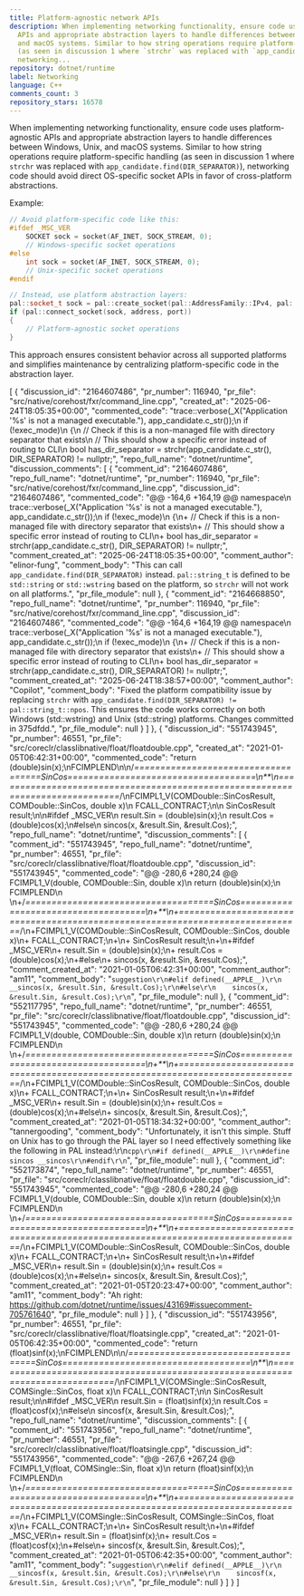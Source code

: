 ```yaml
---
title: Platform-agnostic network APIs
description: When implementing networking functionality, ensure code uses platform-agnostic
  APIs and appropriate abstraction layers to handle differences between Windows, Unix,
  and macOS systems. Similar to how string operations require platform-specific handling
  (as seen in discussion 1 where `strchr` was replaced with `app_candidate.find(DIR_SEPARATOR)`),
  networking...
repository: dotnet/runtime
label: Networking
language: C++
comments_count: 3
repository_stars: 16578
---
```


When implementing networking functionality, ensure code uses platform-agnostic APIs and appropriate abstraction layers to handle differences between Windows, Unix, and macOS systems. Similar to how string operations require platform-specific handling (as seen in discussion 1 where `strchr` was replaced with `app_candidate.find(DIR_SEPARATOR)`), networking code should avoid direct OS-specific socket APIs in favor of cross-platform abstractions.

Example:
```cpp
// Avoid platform-specific code like this:
#ifdef _MSC_VER
    SOCKET sock = socket(AF_INET, SOCK_STREAM, 0);
    // Windows-specific socket operations
#else
    int sock = socket(AF_INET, SOCK_STREAM, 0);
    // Unix-specific socket operations
#endif

// Instead, use platform abstraction layers:
pal::socket_t sock = pal::create_socket(pal::AddressFamily::IPv4, pal::SocketType::Stream);
if (pal::connect_socket(sock, address, port))
{
    // Platform-agnostic socket operations
}
```

This approach ensures consistent behavior across all supported platforms and simplifies maintenance by centralizing platform-specific code in the abstraction layer.


[
  {
    "discussion_id": "2164607486",
    "pr_number": 116940,
    "pr_file": "src/native/corehost/fxr/command_line.cpp",
    "created_at": "2025-06-24T18:05:35+00:00",
    "commented_code": "trace::verbose(_X(\"Application '%s' is not a managed executable.\"), app_candidate.c_str());\n                if (!exec_mode)\n                {\n                    // Check if this is a non-managed file with directory separator that exists\n                    // This should show a specific error instead of routing to CLI\n                    bool has_dir_separator = strchr(app_candidate.c_str(), DIR_SEPARATOR) != nullptr;",
    "repo_full_name": "dotnet/runtime",
    "discussion_comments": [
      {
        "comment_id": "2164607486",
        "repo_full_name": "dotnet/runtime",
        "pr_number": 116940,
        "pr_file": "src/native/corehost/fxr/command_line.cpp",
        "discussion_id": "2164607486",
        "commented_code": "@@ -164,6 +164,19 @@ namespace\n                 trace::verbose(_X(\"Application '%s' is not a managed executable.\"), app_candidate.c_str());\n                 if (!exec_mode)\n                 {\n+                    // Check if this is a non-managed file with directory separator that exists\n+                    // This should show a specific error instead of routing to CLI\n+                    bool has_dir_separator = strchr(app_candidate.c_str(), DIR_SEPARATOR) != nullptr;",
        "comment_created_at": "2025-06-24T18:05:35+00:00",
        "comment_author": "elinor-fung",
        "comment_body": "This can call `app_candidate.find(DIR_SEPARATOR)` instead. `pal::string_t` is defined to be `std::string` or `std::wstring` based on the platform, so `strchr` will not work on all platforms.",
        "pr_file_module": null
      },
      {
        "comment_id": "2164668850",
        "repo_full_name": "dotnet/runtime",
        "pr_number": 116940,
        "pr_file": "src/native/corehost/fxr/command_line.cpp",
        "discussion_id": "2164607486",
        "commented_code": "@@ -164,6 +164,19 @@ namespace\n                 trace::verbose(_X(\"Application '%s' is not a managed executable.\"), app_candidate.c_str());\n                 if (!exec_mode)\n                 {\n+                    // Check if this is a non-managed file with directory separator that exists\n+                    // This should show a specific error instead of routing to CLI\n+                    bool has_dir_separator = strchr(app_candidate.c_str(), DIR_SEPARATOR) != nullptr;",
        "comment_created_at": "2025-06-24T18:38:57+00:00",
        "comment_author": "Copilot",
        "comment_body": "Fixed the platform compatibility issue by replacing `strchr` with `app_candidate.find(DIR_SEPARATOR) != pal::string_t::npos`. This ensures the code works correctly on both Windows (std::wstring) and Unix (std::string) platforms. Changes committed in 375dfdd.",
        "pr_file_module": null
      }
    ]
  },
  {
    "discussion_id": "551743945",
    "pr_number": 46551,
    "pr_file": "src/coreclr/classlibnative/float/floatdouble.cpp",
    "created_at": "2021-01-05T06:42:31+00:00",
    "commented_code": "return (double)sin(x);\nFCIMPLEND\n\n/*====================================SinCos====================================\n**\n==============================================================================*/\nFCIMPL1_V(COMDouble::SinCosResult, COMDouble::SinCos, double x)\n    FCALL_CONTRACT;\n\n    SinCosResult result;\n\n#ifdef _MSC_VER\n    result.Sin = (double)sin(x);\n    result.Cos = (double)cos(x);\n#else\n    sincos(x, &result.Sin, &result.Cos);",
    "repo_full_name": "dotnet/runtime",
    "discussion_comments": [
      {
        "comment_id": "551743945",
        "repo_full_name": "dotnet/runtime",
        "pr_number": 46551,
        "pr_file": "src/coreclr/classlibnative/float/floatdouble.cpp",
        "discussion_id": "551743945",
        "commented_code": "@@ -280,6 +280,24 @@ FCIMPL1_V(double, COMDouble::Sin, double x)\n     return (double)sin(x);\n FCIMPLEND\n \n+/*====================================SinCos====================================\n+**\n+==============================================================================*/\n+FCIMPL1_V(COMDouble::SinCosResult, COMDouble::SinCos, double x)\n+    FCALL_CONTRACT;\n+\n+    SinCosResult result;\n+\n+#ifdef _MSC_VER\n+    result.Sin = (double)sin(x);\n+    result.Cos = (double)cos(x);\n+#else\n+    sincos(x, &result.Sin, &result.Cos);",
        "comment_created_at": "2021-01-05T06:42:31+00:00",
        "comment_author": "am11",
        "comment_body": "```suggestion\r\n#elif defined(__APPLE__)\r\n    __sincos(x, &result.Sin, &result.Cos);\r\n#else\r\n    sincos(x, &result.Sin, &result.Cos);\r\n```",
        "pr_file_module": null
      },
      {
        "comment_id": "552117795",
        "repo_full_name": "dotnet/runtime",
        "pr_number": 46551,
        "pr_file": "src/coreclr/classlibnative/float/floatdouble.cpp",
        "discussion_id": "551743945",
        "commented_code": "@@ -280,6 +280,24 @@ FCIMPL1_V(double, COMDouble::Sin, double x)\n     return (double)sin(x);\n FCIMPLEND\n \n+/*====================================SinCos====================================\n+**\n+==============================================================================*/\n+FCIMPL1_V(COMDouble::SinCosResult, COMDouble::SinCos, double x)\n+    FCALL_CONTRACT;\n+\n+    SinCosResult result;\n+\n+#ifdef _MSC_VER\n+    result.Sin = (double)sin(x);\n+    result.Cos = (double)cos(x);\n+#else\n+    sincos(x, &result.Sin, &result.Cos);",
        "comment_created_at": "2021-01-05T18:34:32+00:00",
        "comment_author": "tannergooding",
        "comment_body": "Unfortunately, it isn't this simple. Stuff on Unix has to go through the PAL layer so I need effectively something like the following in PAL instead:\r\n```cpp\r\n#if defined(__APPLE__)\r\n#define sincos __sincos\r\n#endif\r\n```",
        "pr_file_module": null
      },
      {
        "comment_id": "552173874",
        "repo_full_name": "dotnet/runtime",
        "pr_number": 46551,
        "pr_file": "src/coreclr/classlibnative/float/floatdouble.cpp",
        "discussion_id": "551743945",
        "commented_code": "@@ -280,6 +280,24 @@ FCIMPL1_V(double, COMDouble::Sin, double x)\n     return (double)sin(x);\n FCIMPLEND\n \n+/*====================================SinCos====================================\n+**\n+==============================================================================*/\n+FCIMPL1_V(COMDouble::SinCosResult, COMDouble::SinCos, double x)\n+    FCALL_CONTRACT;\n+\n+    SinCosResult result;\n+\n+#ifdef _MSC_VER\n+    result.Sin = (double)sin(x);\n+    result.Cos = (double)cos(x);\n+#else\n+    sincos(x, &result.Sin, &result.Cos);",
        "comment_created_at": "2021-01-05T20:23:47+00:00",
        "comment_author": "am11",
        "comment_body": "Ah right: https://github.com/dotnet/runtime/issues/43169#issuecomment-705761640",
        "pr_file_module": null
      }
    ]
  },
  {
    "discussion_id": "551743956",
    "pr_number": 46551,
    "pr_file": "src/coreclr/classlibnative/float/floatsingle.cpp",
    "created_at": "2021-01-05T06:42:35+00:00",
    "commented_code": "return (float)sinf(x);\nFCIMPLEND\n\n/*====================================SinCos====================================\n**\n==============================================================================*/\nFCIMPL1_V(COMSingle::SinCosResult, COMSingle::SinCos, float x)\n    FCALL_CONTRACT;\n\n    SinCosResult result;\n\n#ifdef _MSC_VER\n    result.Sin = (float)sinf(x);\n    result.Cos = (float)cosf(x);\n#else\n    sincosf(x, &result.Sin, &result.Cos);",
    "repo_full_name": "dotnet/runtime",
    "discussion_comments": [
      {
        "comment_id": "551743956",
        "repo_full_name": "dotnet/runtime",
        "pr_number": 46551,
        "pr_file": "src/coreclr/classlibnative/float/floatsingle.cpp",
        "discussion_id": "551743956",
        "commented_code": "@@ -267,6 +267,24 @@ FCIMPL1_V(float, COMSingle::Sin, float x)\n     return (float)sinf(x);\n FCIMPLEND\n \n+/*====================================SinCos====================================\n+**\n+==============================================================================*/\n+FCIMPL1_V(COMSingle::SinCosResult, COMSingle::SinCos, float x)\n+    FCALL_CONTRACT;\n+\n+    SinCosResult result;\n+\n+#ifdef _MSC_VER\n+    result.Sin = (float)sinf(x);\n+    result.Cos = (float)cosf(x);\n+#else\n+    sincosf(x, &result.Sin, &result.Cos);",
        "comment_created_at": "2021-01-05T06:42:35+00:00",
        "comment_author": "am11",
        "comment_body": "```suggestion\r\n#elif defined(__APPLE__)\r\n    __sincosf(x, &result.Sin, &result.Cos);\r\n#else\r\n    sincosf(x, &result.Sin, &result.Cos);\r\n```",
        "pr_file_module": null
      }
    ]
  }
]

